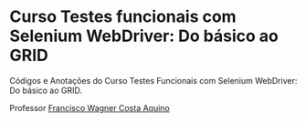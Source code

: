 #  Curso Testes funcionais com Selenium WebDriver: Do básico ao GRID
Códigos e Anotações do Curso Testes Funcionais com Selenium WebDriver: Do básico ao GRID.

Professor [Francisco Wagner Costa Aquino](https://www.udemy.com/user/francisco-wagner-costa-aquino/)

  
